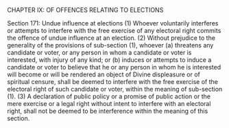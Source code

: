 CHAPTER IX: OF OFFENCES RELATING TO ELECTIONS

Section 171: Undue influence at elections
(1) Whoever voluntarily interferes or attempts to interfere with the free exercise of any electoral right commits the offence of undue influence at an election. (2) Without prejudice to the generality of the provisions of sub-section (1), whoever (a) threatens any candidate or voter, or any person in whom a candidate or voter is interested, with injury of any kind; or (b) induces or attempts to induce a candidate or voter to believe that he or any person in whom he is interested will become or will be rendered an object of Divine displeasure or of spiritual censure, shall be deemed to interfere with the free exercise of the electoral right of such candidate or voter, within the meaning of sub-section (1). (3) A declaration of public policy or a promise of public action or the mere exercise or a legal right without intent to interfere with an electoral right, shall not be deemed to be interference within the meaning of this section.

